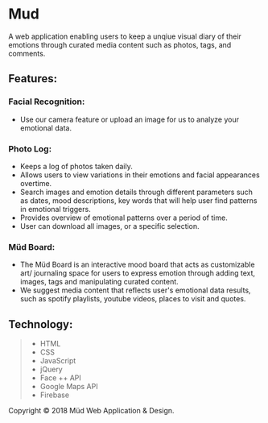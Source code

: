 # Mud
A web application enabling users to keep a unqiue visual diary of their emotions through curated media content such as photos, tags, and comments.

## Features: 
### Facial Recognition: 
- Use our camera feature or upload an image for us to analyze your emotional data. 
### Photo Log: 
- Keeps a log of photos taken daily. 
- Allows users to view variations in their emotions and facial appearances overtime. 
- Search images and emotion details through different parameters such as dates, mood descriptions, key words that will help user find patterns in emotional triggers. 
- Provides overview of emotional patterns over a period of time. 
- User can download all images, or a specific selection. 
### Müd Board: 
 - The Müd Board is an interactive mood board that acts as customizable art/ journaling space for users to express emotion through adding text, images, tags and manipulating curated content. 
 - We suggest media content that reflects user's emotional data results, such as spotify playlists, youtube videos, places to visit and quotes. 

 ## Technology: 

> - HTML 
> - CSS
> - JavaScript 
> - jQuery 
> - Face ++ API 
> - Google Maps API 
> - Firebase 


Copyright © 2018 Müd Web Application & Design.